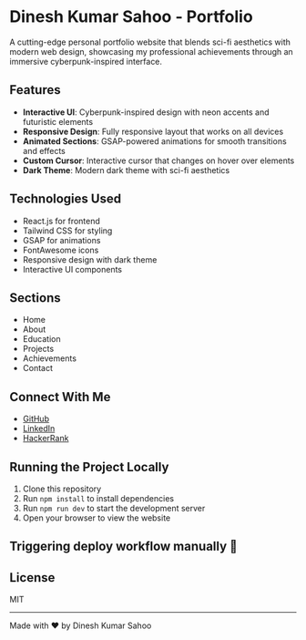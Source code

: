 # Dinesh Kumar Sahoo - Portfolio

A cutting-edge personal portfolio website that blends sci-fi aesthetics with modern web design, showcasing my professional achievements through an immersive cyberpunk-inspired interface.

## Features

- **Interactive UI**: Cyberpunk-inspired design with neon accents and futuristic elements
- **Responsive Design**: Fully responsive layout that works on all devices
- **Animated Sections**: GSAP-powered animations for smooth transitions and effects
- **Custom Cursor**: Interactive cursor that changes on hover over elements
- **Dark Theme**: Modern dark theme with sci-fi aesthetics

## Technologies Used

- React.js for frontend
- Tailwind CSS for styling
- GSAP for animations
- FontAwesome icons
- Responsive design with dark theme
- Interactive UI components

## Sections

- Home
- About
- Education
- Projects
- Achievements
- Contact

## Connect With Me

- [GitHub](https://github.com/Dinesh69069)
- [LinkedIn](https://www.linkedin.com/in/dinesh-kumar-sahoo-dinesh-kumar-sahoo-183533330/)
- [HackerRank](https://www.hackerrank.com/profile/dineshkumarcs001)

## Running the Project Locally

1. Clone this repository
2. Run `npm install` to install dependencies  
3. Run `npm run dev` to start the development server
4. Open your browser to view the website

## Triggering deploy workflow manually 🚀

## License

MIT

---

Made with ❤️ by Dinesh Kumar Sahoo
